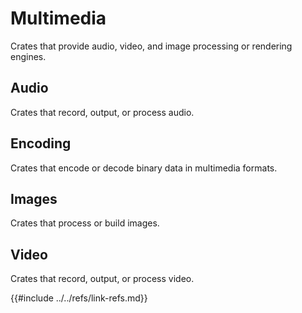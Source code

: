 # Multimedia

Crates that provide audio, video, and image processing or rendering engines.

## Audio

Crates that record, output, or process audio.

## Encoding

Crates that encode or decode binary data in multimedia formats.

## Images

Crates that process or build images.

## Video

Crates that record, output, or process video.

{{#include ../../refs/link-refs.md}}
